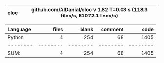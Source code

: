 cloc|github.com/AlDanial/cloc v 1.82  T=0.03 s (118.3 files/s, 51072.1 lines/s)
--- | ---

Language|files|blank|comment|code
:-------|-------:|-------:|-------:|-------:
Python|4|254|68|1405
--------|--------|--------|--------|--------
SUM:|4|254|68|1405
